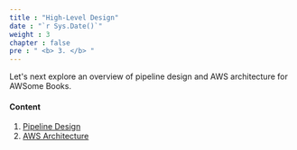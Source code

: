 ```yaml
---
title : "High-Level Design"
date : "`r Sys.Date()`"
weight : 3
chapter : false
pre : " <b> 3. </b> "
---
```


Let's next explore an overview of pipeline design and AWS architecture for AWSome Books. 

#### Content

1. [Pipeline Design](1-pipeline-design)
2. [AWS Architecture](2-aws-architecture)
<!-- need to remove parenthesis for path in Hugo 0.88.1 for Windows-->

